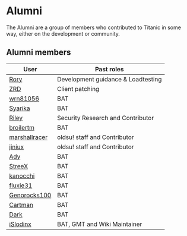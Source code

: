 # Alumni

The Alumni are a group of members who contributed to Titanic in some way, either on the development or community.

## Alumni members

User                                           | Past roles
-----------------------------------------------|-----------------------------------
[Rory](https://osu.titanic.sh/u/9)             | Development guidance & Loadtesting
[ZRD](https://osu.titanic.sh/u/277)            | Client patching
[wrn81056](https://osu.titanic.sh/u/645)       | BAT
[Syarika](https://osu.titanic.sh/u/1730)       | BAT
[Riley](https://osu.titanic.sh/u/2464)         | Security Research and Contributor
[broilertm](https://osu.titanic.sh/u/989)      | BAT
[marshallracer](https://osu.titanic.sh/u/2371) | oldsu! staff and Contributor
[jiniux](https://osu.titanic.sh/u/2398)        | oldsu! staff and Contributor
[Ady](https://osu.titanic.sh/u/821)            | BAT
[StreeX](https://osu.titanic.sh/u/67)          | BAT
[kanocchi](https://osu.titanic.sh/u/943)       | BAT
[fluxie31](https://osu.titanic.sh/u/517)       | BAT
[Genorocks100](https://osu.titanic.sh/u/1853)  | BAT
[Cartman](https://osu.titanic.sh/u/857)        | BAT
[Dark](https://osu.titanic.sh/u/812)           | BAT
[iSlodinx](https://osu.titanic.sh/u/869)       | BAT, GMT and Wiki Maintainer
